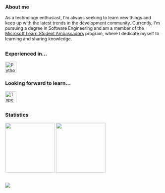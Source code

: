 
### About me  
As a technology enthusiast, I'm always seeking to learn new things and keep up with the latest trends in the development community. Currently, I'm pursuing a degree in Software Engineering and am a member of the [Microsoft Learn Student Ambassadors](https://mvp.microsoft.com/pt-BR/studentambassadors/profile/f518e1c9-eb8d-4a99-ae86-30bbf227b944) program, where I dedicate myself to learning and sharing knowledge.  

##
<div>
  <h3>Experienced in...</h3>
  <img height="36rem" src="https://skillicons.dev/icons?i=python,java,javascript,angular,cs,mysql" 
       title="Python, Java, JavaScript, Angular, C# and SQL."/>

<br>
<div>
  <h3>Looking forward to learn...</h3>
  <img height="36rem" src="https://skillicons.dev/icons?i=typescript,openshift"
       title="TypeScript and OpenShift."/>
</div>

##  
### Statistics  
    
<div>  
  <img height="160rem" src="https://github-profile-summary-cards.vercel.app/api/cards/stats?username=ramonvc&theme=transparent"/>
  <img height="160rem" src="https://github-profile-summary-cards.vercel.app/api/cards/profile-details?username=ramonvc&theme=transparent"/>
</div>  

##

![](https://visitor-badge.laobi.icu/badge?page_id=ramonvc.readme)


